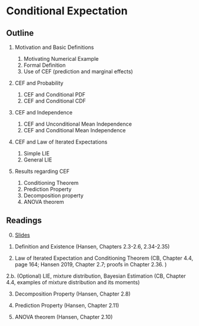 # Conditional Expectation

## Outline

1. Motivation and Basic Definitions 

    1. Motivating Numerical Example
    2. Formal Definition
    3. Use of CEF (prediction and marginal effects)
        
2. CEF and Probability
    
    1. CEF and Conditional PDF
    2. CEF and Conditional CDF
    
3. CEF and Independence

    1. CEF and Unconditional Mean Independence
    2. CEF and Conditional Mean Independence
        
4. CEF and Law of Iterated Expectations
    
    1. Simple LIE
    2. General LIE
    
5. Results regarding CEF

    1. Conditioning Theorem    
    2. Prediction Property
    3. Decomposition property
    4. ANOVA theorem
    
    
## Readings

0. [Slides](../lectures/topic8-conditional_expectation.pdf)

1.	Definition and Existence (Hansen, Chapters 2.3-2.6, 2.34-2.35)

2.	Law of Iterated Expectation and Conditioning Theorem (CB, Chapter 4.4, page 164; Hansen 2019, Chapter 2.7; proofs in Chapter 2.36. )

2.b. (Optional) LIE, mixture distribution, Bayesian Estimation (CB, Chapter 4.4, examples of mixture distribution and its moments)

3.	Decomposition Property (Hansen, Chapter 2.8)

4.	Prediction Property (Hansen, Chapter 2.11)

5.	ANOVA theorem (Hansen, Chapter 2.10)


